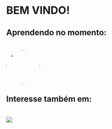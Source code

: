 # BEM VINDO!

## Aprendendo no momento:
<br><img loading="lazy" src="https://5.imimg.com/data5/SELLER/Default/2021/12/JI/XU/OH/138316357/sap-hr-training-500x500.png" width="90" height="90" style="border-radius: 50%;" />


## Interesse também em:
<br><img src="https://cdn.jsdelivr.net/gh/devicons/devicon/icons/python/python-original.svg" />
          
